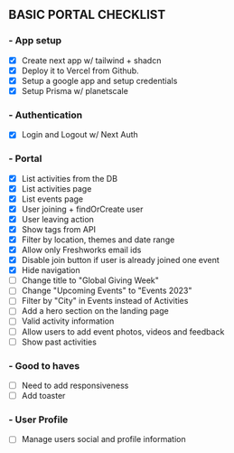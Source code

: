 ## BASIC PORTAL CHECKLIST

### - App setup

- [x] Create next app w/ tailwind + shadcn
- [x] Deploy it to Vercel from Github.
- [x] Setup a google app and setup credentials
- [x] Setup Prisma w/ planetscale

### - Authentication

- [x] Login and Logout w/ Next Auth

### - Portal

- [x] List activities from the DB
- [x] List activities page
- [x] List events page
- [x] User joining + findOrCreate user
- [x] User leaving action
- [x] Show tags from API
- [x] Filter by location, themes and date range
- [x] Allow only Freshworks email ids
- [x] Disable join button if user is already joined one event
- [x] Hide navigation
- [ ] Change title to "Global Giving Week"
- [ ] Change "Upcoming Events" to "Events 2023"
- [ ] Filter by "City" in Events instead of Activities 
- [ ] Add a hero section on the landing page
- [ ] Valid activity information
- [ ] Allow users to add event photos, videos and feedback
- [ ] Show past activities

### - Good to haves

- [ ] Need to add responsiveness
- [ ] Add toaster

### - User Profile

- [ ] Manage users social and profile information
